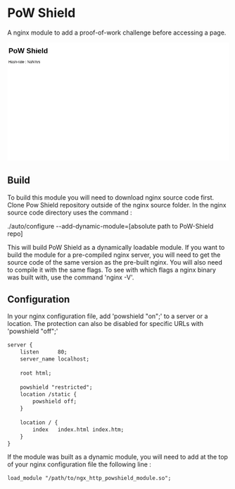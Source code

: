 # PoW Shield

A nginx module to add a proof-of-work challenge before accessing a page.

![pic0](./img/img.webp)

## Build

To build this module you will need to download nginx source code first.
Clone Pow Shield repository outside of the nginx source folder.
In the nginx source code directory uses the command :

./auto/configure --add-dynamic-module=[absolute path to PoW-Shield repo]

This will build PoW Shield as a dynamically loadable module.
If you want to build the module for a pre-compiled nginx server, you will need
to get the source code of the same version as the pre-built nginx.
You will also need to compile it with the same flags. To see with which flags
a nginx binary was built with, use the command 'nginx -V'.

## Configuration

In your nginx configuration file, add 'powshield "on";' to a server or a location.
The protection can also be disabled for specific URLs with 'powshield "off";'

```nginx
server {
    listen      80;
    server_name localhost;

    root html;

    powshield "restricted";
    location /static {
        powshield off;
    }

    location / {
        index   index.html index.htm;
    }
}
```

If the module was built as a dynamic module, you will need to add at the top of
your nginx configuration file the following line :

```nginx
load_module "/path/to/ngx_http_powshield_module.so";
```
